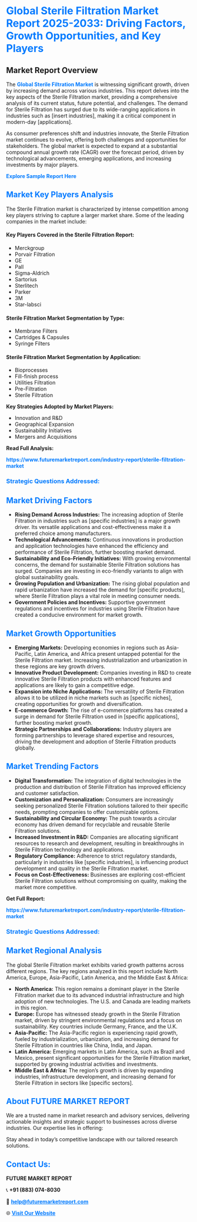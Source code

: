<h1 style="color: #007BFF;">Global Sterile Filtration Market Report 2025-2033: Driving Factors, Growth Opportunities, and Key Players</h1>

<section id="overview">
<h2>Market Report Overview</h2>
<p>The <a href="https://www.futuremarketreport.com/industry-report/sterile-filtration-market" style="color: #007BFF; text-decoration: none;"><strong>Global Sterile Filtration Market</strong></a> is witnessing significant growth, driven by increasing demand across various industries. This report delves into the key aspects of the Sterile Filtration market, providing a comprehensive analysis of its current status, future potential, and challenges. The demand for Sterile Filtration has surged due to its wide-ranging applications in industries such as [insert industries], making it a critical component in modern-day [applications].</p>
<p>As consumer preferences shift and industries innovate, the Sterile Filtration market continues to evolve, offering both challenges and opportunities for stakeholders. The global market is expected to expand at a substantial compound annual growth rate (CAGR) over the forecast period, driven by technological advancements, emerging applications, and increasing investments by major players.</p>
</section>

<section id="overview">
<p><a href="https://www.futuremarketreport.com/request-sample/reportId=125172" style="color: #007BFF; text-decoration: none;"><strong>Explore Sample Report Here</strong></a></p>
</section>

<section id="key-players">
<h2 style="color: #007BFF;">Market Key Players Analysis</h2>
<p>The Sterile Filtration market is characterized by intense competition among key players striving to capture a larger market share. Some of the leading companies in the market include:</p>
<h4>Key Players Covered in the Sterile Filtration Report:</h4>
<ul><li>Merckgroup</li><li>Porvair Filtration</li><li>GE</li><li>Pall</li><li>Sigma-Aldrich</li><li>Sartorius</li><li>Sterlitech</li><li>Parker</li><li>3M</li><li>Star-labsci</li></ul>
<h4>Sterile Filtration Market Segmentation by Type:</h4>
<ul><li>Membrane Filters</li><li>Cartridges &amp; Capsules</li><li>Syringe Filters</li></ul>

<h4>Sterile Filtration Market Segmentation by Application:</h4>
<ul><li>Bioprocesses</li><li>Fill-finish process</li><li>Utilities Filtration</li><li>Pre-Filtration</li><li>Sterile Filtration</li></ul>
<p><strong>Key Strategies Adopted by Market Players:</strong></p>
<ul>
<li>Innovation and R&D</li>
<li>Geographical Expansion</li>
<li>Sustainability Initiatives</li>
<li>Mergers and Acquisitions</li>
</ul>
</section>

<section>
<p><strong>Read Full Analysis: </strong></p><a href="https://www.futuremarketreport.com/industry-report/sterile-filtration-market" style="color: #007BFF; text-decoration: none;"><strong>https://www.futuremarketreport.com/industry-report/sterile-filtration-market</strong></a>
<h3 style="color: #007BFF;">Strategic Questions Addressed:</h3>
</section>

<section id="driving-factors">
<h2 style="color: #007BFF;">Market Driving Factors</h2>
<ul>
<li><strong>Rising Demand Across Industries:</strong> The increasing adoption of Sterile Filtration in industries such as [specific industries] is a major growth driver. Its versatile applications and cost-effectiveness make it a preferred choice among manufacturers.</li>
<li><strong>Technological Advancements:</strong> Continuous innovations in production and application technologies have enhanced the efficiency and performance of Sterile Filtration, further boosting market demand.</li>
<li><strong>Sustainability and Eco-Friendly Initiatives:</strong> With growing environmental concerns, the demand for sustainable Sterile Filtration solutions has surged. Companies are investing in eco-friendly variants to align with global sustainability goals.</li>
<li><strong>Growing Population and Urbanization:</strong> The rising global population and rapid urbanization have increased the demand for [specific products], where Sterile Filtration plays a vital role in meeting consumer needs.</li>
<li><strong>Government Policies and Incentives:</strong> Supportive government regulations and incentives for industries using Sterile Filtration have created a conducive environment for market growth.</li>
</ul>
</section>

<section id="growth-opportunities">
<h2 style="color: #007BFF;">Market Growth Opportunities</h2>
<ul>
<li><strong>Emerging Markets:</strong> Developing economies in regions such as Asia-Pacific, Latin America, and Africa present untapped potential for the Sterile Filtration market. Increasing industrialization and urbanization in these regions are key growth drivers.</li>
<li><strong>Innovative Product Development:</strong> Companies investing in R&D to create innovative Sterile Filtration products with enhanced features and applications are likely to gain a competitive edge.</li>
<li><strong>Expansion into Niche Applications:</strong> The versatility of Sterile Filtration allows it to be utilized in niche markets such as [specific niches], creating opportunities for growth and diversification.</li>
<li><strong>E-commerce Growth:</strong> The rise of e-commerce platforms has created a surge in demand for Sterile Filtration used in [specific applications], further boosting market growth.</li>
<li><strong>Strategic Partnerships and Collaborations:</strong> Industry players are forming partnerships to leverage shared expertise and resources, driving the development and adoption of Sterile Filtration products globally.</li>
</ul>
</section>

<section id="trending-factors">
<h2 style="color: #007BFF;">Market Trending Factors</h2>
<ul>
<li><strong>Digital Transformation:</strong> The integration of digital technologies in the production and distribution of Sterile Filtration has improved efficiency and customer satisfaction.</li>
<li><strong>Customization and Personalization:</strong> Consumers are increasingly seeking personalized Sterile Filtration solutions tailored to their specific needs, prompting companies to offer customizable options.</li>
<li><strong>Sustainability and Circular Economy:</strong> The push towards a circular economy has driven demand for recyclable and reusable Sterile Filtration solutions.</li>
<li><strong>Increased Investment in R&D:</strong> Companies are allocating significant resources to research and development, resulting in breakthroughs in Sterile Filtration technology and applications.</li>
<li><strong>Regulatory Compliance:</strong> Adherence to strict regulatory standards, particularly in industries like [specific industries], is influencing product development and quality in the Sterile Filtration market.</li>
<li><strong>Focus on Cost-Effectiveness:</strong> Businesses are exploring cost-efficient Sterile Filtration solutions without compromising on quality, making the market more competitive.</li>
</ul>
</section>

<section>
<p><strong>Get Full Report: </strong></p><a href="https://www.futuremarketreport.com/industry-report/sterile-filtration-market" style="color: #007BFF; text-decoration: none;"><strong>https://www.futuremarketreport.com/industry-report/sterile-filtration-market</strong></a>
<h3 style="color: #007BFF;">Strategic Questions Addressed:</h3>
</section>


<section id="regional-analysis">
<h2 style="color: #007BFF;">Market Regional Analysis</h2>
<p>The global Sterile Filtration market exhibits varied growth patterns across different regions. The key regions analyzed in this report include North America, Europe, Asia-Pacific, Latin America, and the Middle East & Africa:</p>
<ul>
<li><strong>North America:</strong> This region remains a dominant player in the Sterile Filtration market due to its advanced industrial infrastructure and high adoption of new technologies. The U.S. and Canada are leading markets in this region.</li>
<li><strong>Europe:</strong> Europe has witnessed steady growth in the Sterile Filtration market, driven by stringent environmental regulations and a focus on sustainability. Key countries include Germany, France, and the U.K.</li>
<li><strong>Asia-Pacific:</strong> The Asia-Pacific region is experiencing rapid growth, fueled by industrialization, urbanization, and increasing demand for Sterile Filtration in countries like China, India, and Japan.</li>
<li><strong>Latin America:</strong> Emerging markets in Latin America, such as Brazil and Mexico, present significant opportunities for the Sterile Filtration market, supported by growing industrial activities and investments.</li>
<li><strong>Middle East & Africa:</strong> The region’s growth is driven by expanding industries, infrastructure development, and increasing demand for Sterile Filtration in sectors like [specific sectors].</li>
</ul>
</section>

<footer>
<h2 style="color: #007BFF;">About FUTURE MARKET REPORT</h2>
<p>We are a trusted name in market research and advisory services, delivering actionable insights and strategic support to businesses across diverse industries. Our expertise lies in offering:</p>

<p>Stay ahead in today’s competitive landscape with our tailored research solutions.</p>

<h2 style="color: #007BFF;">Contact Us:</h2>
<p><strong>FUTURE MARKET REPORT</strong></p>
<p>📞 <strong>+91 (883) 074-8030</strong></p>
<p>📧 <strong><a href="mailto:help@futuremarketreport.com" style="color: #007BFF;">help@futuremarketreport.com</a></strong></p>
<p>🌐 <strong><a href="https://www.futuremarketreport.com/" style="color: #007BFF;">Visit Our Website</a></strong></p>
</footer>